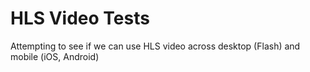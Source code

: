 HLS Video Tests
===============

Attempting to see if we can use HLS video across desktop (Flash) and mobile (iOS, Android)
